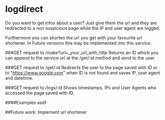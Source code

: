 # logdirect

Do you want to get infos about a user? Just give them the url and they are redirected to a non suspicious page while the IP and user agent are logged. 

Furthermore you can shorten the url you get with your favourite url shortener. In Future versions this may be implemented into this service. 



###GET request to /make?url=_your_url_with_http
Returns an ID which you can append to the service url at the /get/:id method and send to the user. 


###GET request to /get/:id
Redirects the user to the page saved with ID or to "https://www.google.com" when ID is not found and saves IP, user agent and datetime.


###GET request to /logs/:id
Shows timestamps, IPs and User Agents who accessed the page saved with ID.



####Examples
asdf 









##Future work: 
Implement url shortener 
